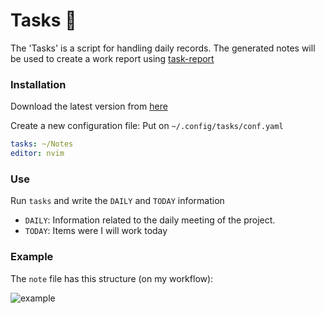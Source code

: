 # Tasks 📓
The 'Tasks' is a script for handling daily records.
The generated notes will be used to create a work report using [task-report](https://github.com/pablotrianda/task-report)

### Installation

Download the latest version from [here](http://pablotrianda/tasks/releases/latest)

Create a new configuration file:
Put on `~/.config/tasks/conf.yaml`
```yml
tasks: ~/Notes
editor: nvim
```

### Use 
Run `tasks` and write the `DAILY` and `TODAY` information

* `DAILY`: Information related to the daily meeting of the project.
* `TODAY`: Items were I will work today

### Example
The `note` file has this structure (on my workflow):

![example](https://i.imgur.com/ypWHXuO.png)


